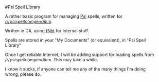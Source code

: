 #Psi Spell Library

A rather basic program for managing [Psi](http://psi.vazkii.us) spells, written for [/r/psispellcompendium](https://reddit.com/r/psispellcompendium).

Written in C#, using [fNbt](https://github.com/) for internal stuff.

Spells are stored in your "My Documents" (or equivalent), in "Psi Spell Library"

Once I get reliable Internet, I will be adding support for loading spells from /r/psispellcompendium.
This may take a while.

I know it sucks, if anyone can tell me any of the many things I'm doing wrong, please do.